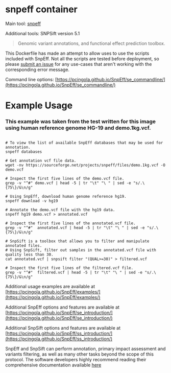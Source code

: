 # snpeff container
Main tool: [snpeff](https://pcingola.github.io/SnpEff/)

Additional tools:
SNPSift version 5.1

> Genomic variant annotations, and functional effect prediction toolbox.

This Dockerfile has made an attempt to allow uses to use the scripts included with SnpEff. Not all the scripts are tested before deployment, so please [submit an issue](https://github.com/StaPH-B/docker-builds/issues) for any use-cases that aren't working with the corresponding error message.

Command line options: [https://pcingola.github.io/SnpEff/se_commandline/](https://pcingola.github.io/SnpEff/se_commandline/)
# Example Usage
### This example was taken from the test written for this image using human reference genome HG-19 and demo.1kg.vcf.

```{bash}

# To view the list of available SnpEff databases that may be used for annotation.
snpeff databases

# Get annotation vcf file data.
wget -nv https://sourceforge.net/projects/snpeff/files/demo.1kg.vcf -O demo.vcf

# Inspect the first five lines of the demo.vcf file.
grep -v "^#" demo.vcf | head -5 | tr "\t" "\ " | sed -e "s/.\{75\}/&\n/g" 

# Using SnpEff, download human genome reference hg19.
snpeff download -v hg19

# Annotate the demo.vcf file with the hg19 data.
snpeff hg19 demo.vcf > annotated.vcf

# Inspect the first five lines of the annotated.vcf file. 
grep -v "^#"  annotated.vcf | head -5 | tr "\t" "\ " | sed -e "s/.\{75\}/&\n/g" 

# SnpSift is a toolbox that allows you to filter and manipulate annotated files.
# Using SnpSift, filter out samples in the annotated.vcf file with quality less than 30. 
cat annotated.vcf | snpsift filter "(QUAL>=30)" > filtered.vcf

# Inspect the first five lines of the filtered.vcf file. 
grep -v "^#"  filtered.vcf | head -5 | tr "\t" "\ " | sed -e "s/.\{75\}/&\n/g"

```

Additional usage examples are available at [https://pcingola.github.io/SnpEff/examples/](https://pcingola.github.io/SnpEff/examples/)

Additional SnpEff options and features are available at [https://pcingola.github.io/SnpEff/se_introduction/](https://pcingola.github.io/SnpEff/se_introduction/)

Additional SnpSift options and features are available at [https://pcingola.github.io/SnpEff/ss_introduction/](https://pcingola.github.io/SnpEff/ss_introduction/)

SnpEff and SnpSift can perform annotation, primary impact assessment and variants filtering, as well as many other tasks beyond the scope of this protocol. The software developers highly recommend reading their comprehensive documentation available [here](https://pcingola.github.io/SnpEff/adds/VCFannotationformat_v1.0.pdf)
